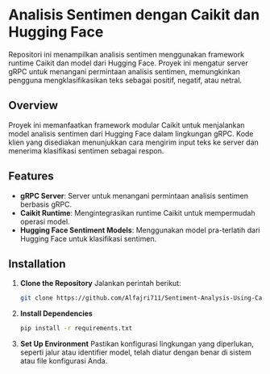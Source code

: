 # Analisis Sentimen dengan Caikit dan Hugging Face

Repositori ini menampilkan analisis sentimen menggunakan framework runtime Caikit dan model dari Hugging Face. Proyek ini mengatur server gRPC untuk menangani permintaan analisis sentimen, memungkinkan pengguna mengklasifikasikan teks sebagai positif, negatif, atau netral.

## Overview

Proyek ini memanfaatkan framework modular Caikit untuk menjalankan model analisis sentimen dari Hugging Face dalam lingkungan gRPC. Kode klien yang disediakan menunjukkan cara mengirim input teks ke server dan menerima klasifikasi sentimen sebagai respon.

## Features

- **gRPC Server**: Server untuk menangani permintaan analisis sentimen berbasis gRPC.
- **Caikit Runtime**: Mengintegrasikan runtime Caikit untuk mempermudah operasi model.
- **Hugging Face Sentiment Models**: Menggunakan model pra-terlatih dari Hugging Face untuk klasifikasi sentimen.

## Installation

1. **Clone the Repository**
   Jalankan perintah berikut:
   ```bash
   git clone https://github.com/Alfajri711/Sentiment-Analysis-Using-Caikit-and-HuggingFFace.git

3. **Install Dependencies**
   ```bash
   pip install -r requirements.txt
   
5. **Set Up Environment**
   Pastikan konfigurasi lingkungan yang diperlukan, seperti jalur atau identifier model, telah diatur dengan benar di sistem atau file konfigurasi Anda.
